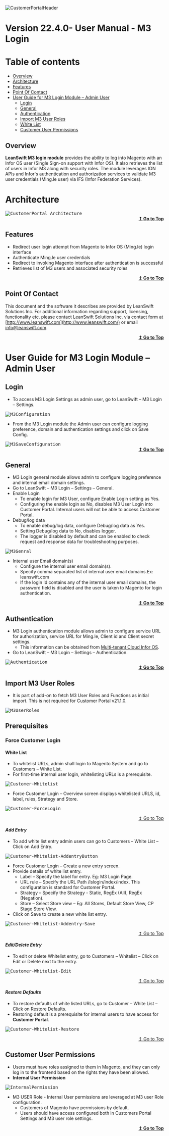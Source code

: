 ![CustomerPortalHeader](/Customerportal/src/images/customer-portal/front-end-user/CP_banner.jpg)

# **Version 22.4.0- User Manual - M3 Login**

# Table of contents

<div id = "toc"></div>


  - [Overview](#overview)
  - [Architecture](#architecture)
  - [Features](#features)
  - [Point Of Contact](#point-of-contact)
  - [User Guide for M3 Login Module – Admin User](#user-guide-for-m3-login-module--admin-user)
     - [Login](#login)
     - [General](#general)
     - [Authentication](#authentication)
     - [Import M3 User Roles](#import-m3-user-roles)
     - [White List](#White_list)
     - [Customer User Permissions](#customer-user-permissions)


## Overview

<div id = "overview"> </div>

**LeanSwift M3 login module**  provides the ability to log into Magento with an Infor OS user (Single Sign-on support with Infor OS). It also retrieves the list of users in Infor M3 along with security roles. The module leverages ION APIs and Infor's authentication and authorization services to validate M3 user credentials (Ming.le user) via IFS (Infor Federation Services).

# Architecture

<div id = "architecture"></div>

<kbd>
<kbd><img alt="CustomerPortal_Architecture" src="../../../images/customer-portal/admin-user/CustomerPortal_Architecture.jpg"></kbd>
</kbd>

<div align="right">
<b>
 <a href="#toc">↥ Go to Top</a>
</b>
</div>

## Features

- Redirect user login attempt from Magento to Infor OS (Ming.le) login interface
- Authenticate Ming.le user credentials
- Redirect to invoking Magento interface after authentication is successful
- Retrieves list of M3 users and associated security roles

<div align="right">
<b>
 <a href="#toc">↥ Go to Top</a>
</b>
</div>

## Point Of Contact

This document and the software it describes are provided by LeanSwift Solutions Inc. For additional information regarding support, licensing, functionality etc. please contact LeanSwift Solutions Inc. via contact form at [http://www.leanswift.com](http://www.leanswift.com/) or email [info@leanswift.com](mailto:info@leanswift.com).

<div align="right">
<b>
 <a href="#toc">↥ Go to Top</a>
</b>
</div>

# User Guide for M3 Login Module – Admin User

<div id = "Login"> </div>

## Login

- To access M3 Login Settings as admin user, go to LeanSwift – M3 Login – Settings.

<kbd>
<kbd><img alt="M3Configuration" src="../../../images/add-ons/m3-login/22.4.0/M3Configuration.png"></kbd>
</kbd>

- From the M3 Login module the Admin user can configure logging preference, domain and authentication settings and click on Save Config.

<kbd>
<kbd><img alt="M3SaveConfiguration" src="../../../images/add-ons/m3-login/22.4.0/M3SaveConfiguration.png"></kbd>
</kbd>

<div align="right">
<b>
 <a href="#toc">↥ Go to Top</a>
</b>
</div>

## General

- M3 Login general module allows admin to configure logging preference and internal email domain settings.
- Go to LeanSwift – M3 Login – Settings – General.
- Enable Login
  - To enable login for M3 User, configure Enable Login setting as Yes.
  - Configuring the enable login as No, disables M3 User Login into Customer Portal. Internal users will not be able to access Customer Portal.
- Debug/log data
  - To enable debug/log data, configure Debug/log data as Yes.
  - Setting Debug/log data to No, disables logger.
  - The logger is disabled by default and can be enabled to check request and response data for troubleshooting purposes.

<kbd>
<kbd><img alt="M3Genral" src="../../../images/add-ons/m3-login/22.4.0/M3Genral.png"></kbd>
</kbd>

- Internal user Email domain(s)
  - Configure the internal user email domain(s).
  - Specify comma separated list of internal user email domains.Ex: leanswift.com
  - If the login Id contains any of the internal user email domains, the password field is disabled and the user is taken to Magento for login authentication.

<div align="right">
<b>
 <a href="#toc">↥ Go to Top</a>
</b>
</div>

## Authentication

- M3 Login authentication module allows admin to configure service URL for authorization, service URL for Ming.le, Client id and Client secret settings.
  - This information can be obtained from [Multi-tenant Cloud Infor OS](https://www.infor.com/resources/infor-ming-le).
- Go to LeanSwift – M3 Login – Settings – Authentication.

<kbd>
<kbd><img alt="Authentication" src="../../../images/add-ons/m3-login/22.4.0/Authentication.png"></kbd>
</kbd>

<div align="right">
<b>
 <a href="#toc">↥ Go to Top</a>
</b>
</div>

## Import M3 User Roles

- It is part of add-on to fetch M3 User Roles and Functions as initial import. This is not required for Customer Portal v21.1.0.

<kbd>
<kbd><img alt="M3UserRoles" src="../../../images/add-ons/m3-login/22.4.0/M3UserRoles.png"></kbd>
</kbd>

## Prerequisites

<div id = "Force_Customer_Login"> </div>

### Force Customer Login

<div id = "White_List"> </div>

#### White List
- To whitelist URLs, admin shall login to Magento System and go to Customers – White List. 
- For first-time internal user login, whitelisting URLs is a prerequisite.
<kbd>
<kbd><img alt="Customer-Whitelist" src="../../../images/add-ons/m3-login/22.4.0/M3Login_WhiteList.png"></kbd>
</kbd>

- Force Customer Login – Overview screen displays whitelisted URLS, id, label, rules, Strategy and Store.
<kbd>
<kbd><img alt="Customer-ForceLogin" src="../../../images/add-ons/m3-login/22.4.0/M3Login_ForceCustomerLogin.png"></kbd>
</kbd>

<div align="right">
<p>
 <a href="#toc">↥ Go to Top</a>
</p>
</div>

<div id = "Add_Entry"> </div>

#### *Add Entry*
- To add white list entry admin users can go to Customers – White List – Click on Add Entry. 

<kbd>
<kbd><img alt="Customer-Whitelist-AddentryButton" src="../../../images/add-ons/m3-login/22.4.0/M3Login_AddEntry.png"></kbd>
</kbd>

- Force Customer Login – Create a new entry screen.
- Provide details of white list entry.
  - Label – Specify the label for entry. Eg: M3 Login Page.
  - URL rule – Specify the URL Path /lslogin/index/index. This configuration is standard for Customer Portal.
  - Strategy – Specify the Strategy - Static, RegEx (All), RegEx (Negation).
  - Store – Select Store view – Eg: All Stores, Default Store View, CP Stage Store View.
- Click on Save to create a new white list entry.

<kbd>
<kbd><img alt="Customer-Whitelist-Addentry-Save" src="../../../images/add-ons/m3-login/22.4.0/M3Login_AddEntry_Save.png"></kbd>
</kbd>

<div align="right">
<p>
 <a href="#toc">↥ Go to Top</a>
</p>
</div>

<div id = "Edit_Delete_Entry"> </div>

#### *Edit/Delete Entry*
- To edit or delete Whitelist entry, go to Customers – Whitelist – Click on Edit or Delete next to the entry.

<kbd>
<kbd><img alt="Customer-Whitelist-Edit" src="../../../images/add-ons/m3-login/22.4.0/M3Login_ForceCustomerLogin_EditOrDelete.png"></kbd>
</kbd>

<div align="right">
<p>
 <a href="#toc">↥ Go to Top</a>
</p>
</div>

<div id = "Restore_Defaults"> </div>

#### *Restore Defaults*
- To restore defaults of white listed URLs, go to Customer – White List – Click on Restore Defaults.
- Restoring default is a prerequisite for internal users to have access for **Customer Portal**.
<kbd>
<kbd><img alt="Customer-Whitelist-Restore" src="../../../images/add-ons/m3-login/22.4.0/M3Login_RestoreDefaults.png"></kbd>
</kbd>

<div align="right">
<p>
 <a href="#toc">↥ Go to Top</a>
</p>
</div>

<div id = "Customer_User_Permissions"> </div>

## Customer User Permissions

- Users must have roles assigned to them in Magento, and they can only log in to the frontend based on the rights they have been allowed.
- **Internal User Permission**

<kbd>
<kbd><img alt="InternalPermission" src="../../../images/add-ons/m3-login/22.4.0/InternalPermission.png"></kbd>
</kbd>

- M3 USER Role - Internal User permissions are leveraged at M3 user Role configuration.
  - Customers of Magento have permissions by default.
  - Users should have access configured both in Customers Portal Settings and M3 user role settings.

<div align="right">
<b>
 <a href="#toc">↥ Go to Top</a>
</b>
</div>
